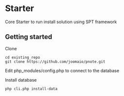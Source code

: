# Starter

Core Starter to run install solution using SPT framework

## Getting started

Clone
```
cd existing_repo
git clone https://github.com/joomaio/pnote.git
```
Edit php_modules/config.php to connect to the database

Install database
```
php cli.php install-data
```
